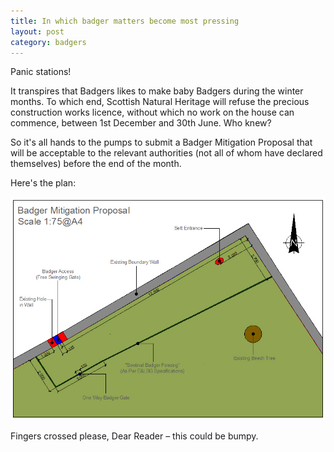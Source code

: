 ```yaml
---
title: In which badger matters become most pressing
layout: post
category: badgers
---
```


Panic stations!

It transpires that Badgers likes to make baby Badgers during the winter months. To which end, Scottish Natural Heritage will refuse the precious construction works licence, without which no work on the house can commence, between 1st December and 30th June. Who knew?

So it's all hands to the pumps to submit a Badger Mitigation Proposal that will be acceptable to the relevant authorities (not all of whom have declared themselves) before the end of the month.

Here's the plan:

![Badger Mitigation Proposal](/images/Badger-Mitigation-Proposal-Drawing.jpg)

Fingers crossed please, Dear Reader – this could be bumpy.
